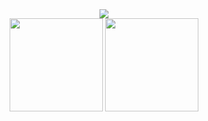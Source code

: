 
    
<div align="center">
    <img src="https://github-readme-streak-stats.herokuapp.com?user=Krimax0&theme=codestackr&type=png"> </br>
    <img height=165 src="https://github-readme-stats.vercel.app/api?username=Krimax0&count_private=true&theme=radical&show_icons=true">
    <img height=165 src="https://github-readme-stats.vercel.app/api/wakatime?username=@2df53ec2-9143-4574-ad5b-54e48b911590">
<div/>
   
